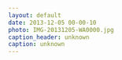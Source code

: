 ```yaml
---
layout: default
date: 2013-12-05 00-00-10
photo: IMG-20131205-WA0000.jpg
caption_header: unknown
caption: unknown
---
```

